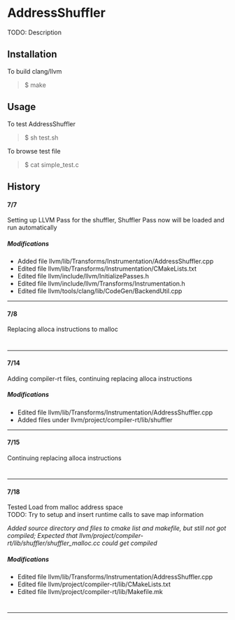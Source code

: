 # AddressShuffler
TODO: Description
## Installation
To build clang/llvm
> $ make
## Usage
To test AddressShuffler
> $ sh test.sh

To browse test file
> $ cat simple_test.c
## History
#### 7/7
Setting up LLVM Pass for the shuffler, Shuffler Pass now will be loaded and run automatically
##### Modifications
- Added file llvm/lib/Transforms/Instrumentation/AddressShuffler.cpp
- Edited file llvm/lib/Transforms/Instrumentation/CMakeLists.txt
- Edited file llvm/include/llvm/InitializePasses.h
- Edited file llvm/include/llvm/Transforms/Instrumentation.h
- Edited file llvm/tools/clang/lib/CodeGen/BackendUtil.cpp
---
#### 7/8
Replacing alloca instructions to malloc
#
---
#### 7/14
Adding compiler-rt files, continuing replacing alloca instructions
##### Modifications
- Edited file llvm/lib/Transforms/Instrumentation/AddressShuffler.cpp
- Added files under llvm/project/compiler-rt/lib/shuffler
---
#### 7/15
Continuing replacing alloca instructions
#
---
#### 7/18
Tested Load from malloc address space   
TODO: Try to setup and insert runtime calls to save map information   

*Added source directory and files to cmake list and makefile, but still not got compiled; Expected that llvm/project/compiler-rt/lib/shuffler/shuffler_malloc.cc could get compiled*
##### Modifications
- Edited file llvm/lib/Transforms/Instrumentation/AddressShuffler.cpp
- Edited file llvm/project/compiler-rt/lib/CMakeLists.txt
- Edited file llvm/project/compiler-rt/lib/Makefile.mk   
#
---